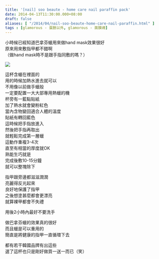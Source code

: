 ```yaml
---
title: '[nail] soo beaute - home care nail paraffin pack'
date: 2014-04-13T11:30:00.000+08:00
draft: false
aliases: [ "/2014/04/nail-soo-beaute-home-care-nail-paraffin.html" ]
tags : [glamorous - 蛋臉以外, glamorous - 面膜魂]
---
```


小時候已經知道巴拿芬蠟用來做hand mask效果很好  
原來用來敷指甲都不錯啊  
（做hand mask時不是跟手指同敷的嗎？）  

![](/images/soobeautenail.jpg)

這杯含蠟在裡面的  
用的時候加熱水進去就可以  
不用像以前做手蠟般  
一定要配置一大大部專用熱蠟的機  
杯旁有一藍點貼紙  
加了熱水就會變粉紅色  
當內含物變回適合人體的溫度  
貼紙有轉回藍色  
這時候把手指放進入  
然後把手指再取出  
就輕鬆完成第一層蠟  
這動作重複3-4次  
直至有相當的厚度就OK  
熟能生巧就是  
完成後敷10-15分鐘  
就可以整塊除下  
  
指甲跟旁邊都滋滋潤潤  
亮麗得反光起來  
良好地保護了指甲  
之後想塗甚麼都會更漂亮  
就算裸甲都會不失禮  
  
用後2小時內最好不要洗手  
  
做巴拿芬蠟的效果真的很好  
而且蠟是可以重用的  
簡直是將健康的指甲一直循環下去  
  
都有若干韓國品牌有出這些  
選了這杯也只是剛好做買一送一而已（笑）
